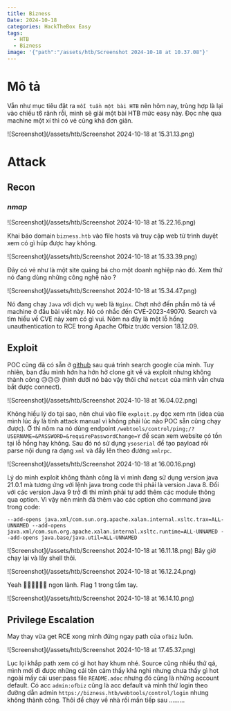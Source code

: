 ```yaml
---
title: Bizness
Date: 2024-10-18
categories: HackTheBox Easy
tags:
  - HTB
  - Bizness
image: '{"path":"/assets/htb/Screenshot 2024-10-18 at 10.37.08"}'
---
```

# Mô tả
Vẫn như mục tiêu đặt ra `mỗi tuần một bài HTB` nên hôm nay, trùng hợp là lại vào chiều t6 rãnh rỗi, mình sẽ giải một bài HTB mức easy này.
Đọc nhẹ qua machine một xí thì có vẻ cũng khá đơn giản.

![Screenshot](/assets/htb/Screenshot 2024-10-18 at 15.31.13.png)

# Attack
## Recon
### *nmap*
![Screenshot](/assets/htb/Screenshot 2024-10-18 at 15.22.16.png)

Khai báo domain `bizness.htb` vào file hosts và truy cập web từ trình duyệt xem có gì húp được hay không.

![Screenshot](/assets/htb/Screenshot 2024-10-18 at 15.33.39.png)

Đây có vẻ như là một site quảng bá cho một doanh nghiệp nào đó.
Xem thử nó đang dùng những công nghệ nào ?

![Screenshot](/assets/htb/Screenshot 2024-10-18 at 15.34.47.png)

Nó đang chạy `Java` với dịch vụ web là `Nginx`.
Chợt nhớ đến phần mô tả về machine ở đầu bài viết này. Nó có nhắc đến CVE-2023-49070. Search và tìm hiểu về CVE này xem có gì vui.
Nôm na đây là một lỗ hổng unauthentication to RCE trong Apache Ofbiz trước version 18.12.09.
## Exploit
POC cũng đã có sẵn ở [github](https://github.com/Praison001/Apache-OFBiz-Auth-Bypass-and-RCE-Exploit-CVE-2023-49070-CVE-2023-51467) sau quá trình search google của mình.
Tuy nhiên, ban đầu mình hớn ha hớn hở clone git về và exploit nhưng không thành công 😥😥😥 (hình dưới nó báo vậy thôi chứ `netcat` của mình vẫn chưa bắt được connect).

![Screenshot](/assets/htb/Screenshot 2024-10-18 at 16.04.02.png)

Không hiểu lý do tại sao, nên chui vào file `exploit.py` đọc xem ntn (idea của mình lúc ấy là tính attack manual vì không phải lúc nào POC sẵn cũng chạy được).
Ờ thì nôm na nó dùng endpoint `/webtools/control/ping;/?USERNAME=&PASSWORD=&requirePasswordChange=Y` để scan xem website có tồn tại lỗ hổng hay không. Sau đó nó sử dụng `ysoserial` để tạo payload rồi parse nội dung ra dạng `xml` và đẩy lên theo đường `xmlrpc`.

![Screenshot](/assets/htb/Screenshot 2024-10-18 at 16.00.16.png)

Lý do mình exploit không thành công là vì mình đang sử dụng version java 21.0.1 mà tương ứng với lệnh java trong code thì phải là version Java 8. Đối với các version Java 9 trở đi thì mình phải tự add thêm các module thông qua option. Vì vậy nên mình đã thêm vào các option cho command java trong code:
```
--add-opens java.xml/com.sun.org.apache.xalan.internal.xsltc.trax=ALL-UNNAMED --add-opens java.xml/com.sun.org.apache.xalan.internal.xsltc.runtime=ALL-UNNAMED --add-opens java.base/java.util=ALL-UNNAMED
```
![Screenshot](/assets/htb/Screenshot 2024-10-18 at 16.11.18.png)
Bây giờ chạy lại và lấy shell thôi.

![Screenshot](/assets/htb/Screenshot 2024-10-18 at 16.12.24.png)

Yeah 🤟🏻🤟🏻🤟🏻 ngon lành.
Flag 1 trong tầm tay.

![Screenshot](/assets/htb/Screenshot 2024-10-18 at 16.14.10.png)
## Privilege Escalation
May thay vừa get RCE xong mình đứng ngay path của `ofbiz` luôn.

![Screenshot](/assets/htb/Screenshot 2024-10-18 at 17.45.37.png)

Lục lọi khắp path xem có gì hot hay khum nhé.
Source cũng nhiều thứ qá, mình mới đi được những cái tên cảm thấy khả nghi nhưng chưa thấy gì hot ngoài mấy cái user:pass file `README.adoc` nhưng đó cũng là những account default. Có acc `admin:ofbiz` cũng là acc default và mình thử login theo đường dẫn admin `https://bizness.htb/webtools/control/login` nhưng không thành công. Thôi để chạy về nhà rồi mần tiếp sau .........